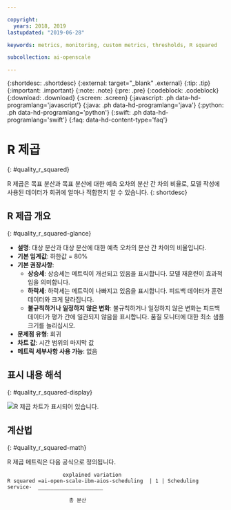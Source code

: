 ```yaml
---

copyright:
  years: 2018, 2019
lastupdated: "2019-06-28"

keywords: metrics, monitoring, custom metrics, thresholds, R squared

subcollection: ai-openscale

---
```


{:shortdesc: .shortdesc}
{:external: target="_blank" .external}
{:tip: .tip}
{:important: .important}
{:note: .note}
{:pre: .pre}
{:codeblock: .codeblock}
{:download: .download}
{:screen: .screen}
{:javascript: .ph data-hd-programlang='javascript'}
{:java: .ph data-hd-programlang='java'}
{:python: .ph data-hd-programlang='python'}
{:swift: .ph data-hd-programlang='swift'}
{:faq: data-hd-content-type='faq'}

# R 제곱
{: #quality_r_squared}

R 제곱은 목표 분산과 목표 분산에 대한 예측 오차의 분산 간 차의 비율로, 모델 작성에 사용된 데이터가 회귀에 얼마나 적합한지 알 수 있습니다.
{: shortdesc}

## R 제곱 개요
{: #quality_r_squared-glance}

- **설명**: 대상 분산과 대상 분산에 대한 예측 오차의 분산 간 차이의 비율입니다.
- **기본 임계값**: 하한값 = 80%
- **기본 권장사항**:
   - **상승세**: 상승세는 메트릭이 개선되고 있음을 표시합니다. 모델 재훈련이 효과적임을 의미합니다.
   - **하락세**: 하락세는 메트릭이 나빠지고 있음을 표시합니다. 피드백 데이터가 훈련 데이터와 크게 달라집니다.
   - **불규칙하거나 일정하지 않은 변화**: 불규칙하거나 일정하지 않은 변화는 피드백 데이터가 평가 간에 일관되지 않음을 표시합니다. 품질 모니터에 대한 최소 샘플 크기를 늘리십시오.
- **문제점 유형**: 회귀
- **차트 값**: 시간 범위의 마지막 값
- **메트릭 세부사항 사용 가능**: 없음

## 표시 내용 해석
{: #quality_r_squared-display}

![R 제곱 차트가 표시되어 있습니다.](images/xxxx.png)

## 계산법
{: #quality_r_squared-math}

R 제곱 메트릭은 다음 공식으로 정의됩니다.

```
                  explained variation
R squared =ai-open-scale-ibm-aios-scheduling  | 1 | Scheduling service-  _____________________

                    총 분산
```
